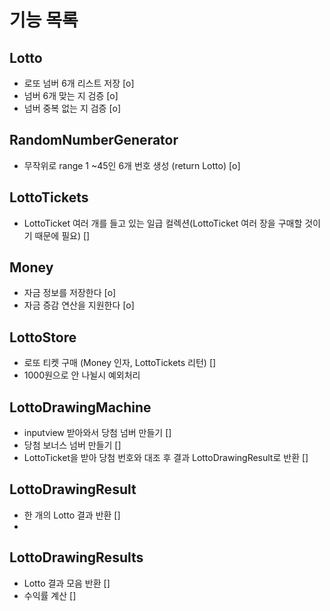 # 기능 목록

## Lotto
- 로또 넘버 6개 리스트 저장 [o]
- 넘버 6개 맞는 지 검증 [o]
- 넘버 중복 없는 지 검증 [o]

## RandomNumberGenerator
- 무작위로 range 1 ~45인 6개 번호 생성 (return Lotto) [o]

## LottoTickets
- LottoTicket 여러 개를 들고 있는 일급 컬렉션(LottoTicket 여러 장을 구매할 것이기 때문에 필요) []

## Money
- 자금 정보를 저장한다 [o]
- 자금 증감 연산을 지원한다 [o]

## LottoStore
- 로또 티켓 구매 (Money 인자, LottoTickets 리턴) []
- 1000원으로 안 나뉠시 예외처리

## LottoDrawingMachine
- inputview 받아와서 당첨 넘버 만들기 []
- 당첨 보너스 넘버 만들기 []
- LottoTicket을 받아 당첨 번호와 대조 후 결과 LottoDrawingResult로 반환 []

## LottoDrawingResult
- 한 개의 Lotto 결과 반환 []
- 
## LottoDrawingResults
- Lotto 결과 모음 반환 []
- 수익률 계산 []

